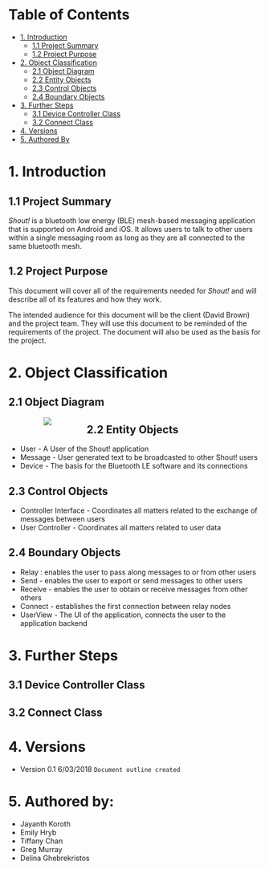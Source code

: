 # Table of Contents
- [1. Introduction](#1-introduction)
  * [1.1 Project Summary](#11-project-summary)
  * [1.2 Project Purpose](#12-project-purpose)
- [2. Object Classification](#2-object-classification)
  * [2.1 Object Diagram](#21-object-diagram)
  * [2.2 Entity Objects](#22-entity-objects)
  * [2.3 Control Objects](#23-control-objects)
  * [2.4 Boundary Objects](#24-boundary-objects)
- [3. Further Steps](#3-further-steps)
  * [3.1 Device Controller Class](#31-device-controller-class)
  * [3.2 Connect Class](#32-connect-class)
- [4. Versions](#4-versions)
- [5. Authored By](#5-authored-by)

# 1. Introduction
## 1.1 Project Summary
_Shout!_  is a bluetooth low energy (BLE) mesh-based messaging application that is supported on Android and iOS. It allows users to talk to other users within a single messaging room as long as they are all connected to the same bluetooth mesh.

## 1.2 Project Purpose
This document will cover all of the requirements needed for _Shout!_ and will describe all of its features and how they work.

The intended audience for this document will be the client (David Brown) and the project team. They will use this document to be reminded of the requirements of the project. The document will also be used as the basis for the project.
			
# 2. Object Classification
						
## 2.1 Object Diagram 

<img src="https://cp317s18.github.io/analysis/analysis-object-diagram.png" align="left" hspace="70" />

## 2.2 Entity Objects
- User - A User of the Shout! application
- Message - User generated text to be broadcasted to other Shout! users
- Device -  The basis for the Bluetooth LE software and its connections 


## 2.3 Control Objects 
- Controller Interface - Coordinates all matters related to the exchange of messages between users
- User Controller - Coordinates all matters related to user data

## 2.4 Boundary Objects
- Relay : enables the user to pass along messages to or from other users
- Send - enables the user to export or send messages to other users 
- Receive - enables the user to obtain or receive messages from other others
- Connect - establishes the first connection between relay nodes 
- UserView - The UI of the application, connects the user to the application backend 

# 3. Further Steps 

## 3.1 Device Controller Class 

## 3.2 Connect Class 

# 4. Versions
- Version 0.1 6/03/2018 `Document outline created` 

# 5. Authored by: 
- Jayanth Koroth
- Emily Hryb
- Tiffany Chan
- Greg Murray
- Delina Ghebrekristos

